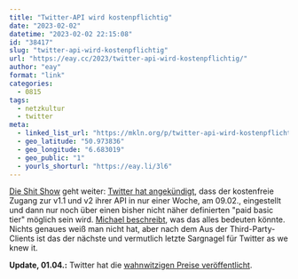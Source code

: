 ```yaml
---
title: "Twitter-API wird kostenpflichtig"
date: "2023-02-02"
datetime: "2023-02-02 22:15:08"
id: "38417"
slug: "twitter-api-wird-kostenpflichtig"
url: "https://eay.cc/2023/twitter-api-wird-kostenpflichtig/"
author: "eay"
format: "link"
categories:
  - 0815
tags:
  - netzkultur
  - twitter
meta:
  - linked_list_url: "https://mkln.org/p/twitter-api-wird-kostenpflichtig"
  - geo_latitude: "50.973836"
  - geo_longitude: "6.683019"
  - geo_public: "1"
  - yourls_shorturl: "https://eay.li/3l6"
---
```


[Die Shit Show](https://eay.cc/2023/twitterrific-end-of-an-era/) geht weiter: [Twitter hat ange­kündigt](https://twitter.com/TwitterDev/status/1621026986784337922), dass der kostenfreie Zugang zur v1.1 und v2 ihrer API in nur einer Woche, am 09.02., eingestellt und dann nur noch über einen bisher nicht näher definierten "paid basic tier" möglich sein wird. [Michael beschreibt](https://mkln.org/p/twitter-api-wird-kostenpflichtig), was das alles bedeuten könnte. Nichts genaues weiß man nicht hat, aber nach dem Aus der Third-Party-Clients ist das der nächste und vermutlich letzte Sargnagel für Twitter as we knew it.

**Update, 01.04.:** Twitter hat die [wahnwitzigen Preise veröffentlicht](https://eay.cc/2023/details-zur-kostenpflichtigen-twitter-api/).
